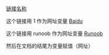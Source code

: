 [链接名称](链接地址)

这个链接用 1 作为网址变量 [Baidu][1]

这个链接用 runoob 作为网址变量 [Runoob][runoob]

然后在文档的结尾为变量赋值（网址）

  [1]: http://www.baidu.com/
  [runoob]: http://www.runoob.com/
